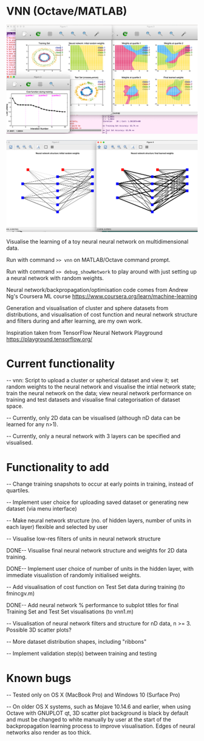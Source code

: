 # VNN (Octave/MATLAB)

![Neural Network Visualisations](220515_vnn1_visuals.png)

![Show Structure](220612_showNetworkfig.png)

Visualise the learning of a toy neural neural network on
multidimensional data.

Run with command `>> vnn` on MATLAB/Octave command prompt.

Run with command `>> debug_showNetwork` to play around with just
setting up a neural network with random weights.

Neural network/backpropagation/optimisation code comes from Andrew
Ng's Coursera ML course
https://www.coursera.org/learn/machine-learning

Generation and visualisation of cluster and sphere datasets from
distributions, and visualisation of cost function and neural network
structure and filters during and after learning, are my own work.

Inspiration taken from TensorFlow Neural Network Playground
https://playground.tensorflow.org/


# Current functionality

-- vnn: Script to upload a cluster or spherical dataset and view it;
   set random weights to the neural network and visualise the intial
   network state; train the neural network on the data; view neural
   network performance on training and test datasets and visualise
   final categorisation of dataset space.

-- Currently, only 2D data can be visualised (although nD data can be
   learned for any n>1).

-- Currently, only a neural network with 3 layers can be specified and
   visualised.


# Functionality to add
-- Change training snapshots to occur at early points in training,
   instead of quartiles.

-- Implement user choice for uploading saved dataset or generating new
   dataset (via menu interface)

-- Make neural network structure (no. of hidden layers, number of
   units in each layer) flexible and selected by user

-- Visualise low-res filters of units in neural network structure

DONE-- Visualise final neural network structure and weights for 2D
   data training.

DONE-- Implement user choice of number of units in the hidden layer, with
   immediate visualistion of randomly initialised weights.

-- Add visualisation of cost function on Test Set data during training
   (to fmincgv.m)

DONE-- Add neural network % performance to subplot titles for final
   Training Set and Test Set visualisations (to vnn1.m)

-- Visualisation of neural network filters and structure for nD data,
   n >= 3. Possible 3D scatter plots?

-- More dataset distribution shapes, including "ribbons"

-- Implement validation step(s) between training and testing



# Known bugs
-- Tested only on OS X (MacBook Pro) and Windows 10 (Surface Pro)

-- On older OS X systems, such as Mojave 10.14.6 and earlier, when
   using Octave with GNUPLOT qt, 3D scatter plot background is black
   by default and must be changed to white manually by user at the
   start of the backpropagation learning process to improve
   visualisation. Edges of neural networks also render as too thick.


